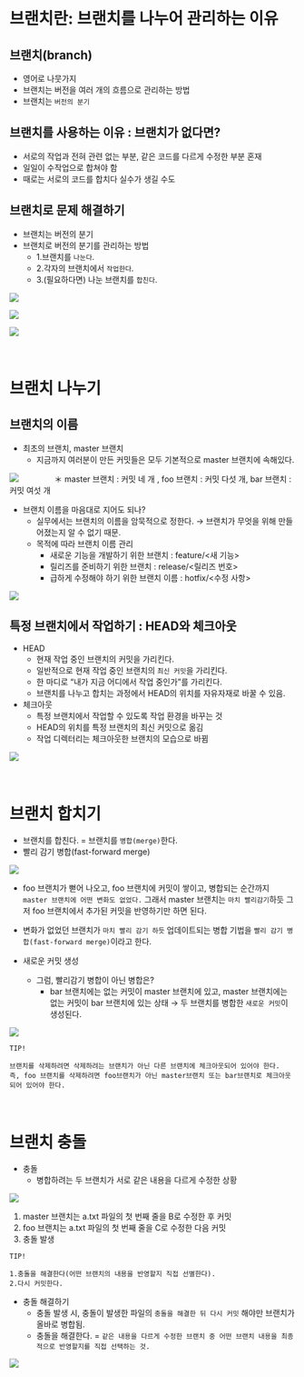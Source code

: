 
# 브랜치란: 브랜치를 나누어 관리하는 이유

## 브랜치(branch)
  * 영어로 나뭇가지
  * 브랜치는 버전을 여러 개의 흐름으로 관리하는 방법
  * 브랜치는 `버전의 분기`

## 브랜치를 사용하는 이유 : 브랜치가 없다면?
  * 서로의 작업과 전혀 관련 없는 부분, 같은 코드를 다르게 수정한 부분 혼재
  * 일일이 수작업으로 합쳐야 함
  * 때로는 서로의 코드를 합치다 실수가 생길 수도

## 브랜치로 문제 해결하기
  * 브랜치는 버전의 분기
  * 브랜치로 버전의 분기를 관리하는 방법
    * 1.브랜치를 `나눈다`.
    * 2.각자의 브랜치에서 `작업한다`.
    * 3.(필요하다면) 나눈 브랜치를 `합친다`.

<a href='https://ifh.cc/v-swP7Mw' target='_blank'><img src='https://ifh.cc/g/swP7Mw.png' border='0'></a>

<a href='https://ifh.cc/v-7MtW8G' target='_blank'><img src='https://ifh.cc/g/7MtW8G.png' border='0'></a>

<a href='https://ifh.cc/v-N4Wkhh' target='_blank'><img src='https://ifh.cc/g/N4Wkhh.png' border='0'></a>

<br>

# 브랜치 나누기

## 브랜치의 이름
  * 최초의 브랜치, master 브랜치
    * 지금까지 여러분이 만든 커밋들은 모두 기본적으로 master 브랜치에 속해있다.

<a href='https://ifh.cc/v-27MpoQ' target='_blank'><img src='https://ifh.cc/g/27MpoQ.png' border='0'></a>
&nbsp;&nbsp;&nbsp;&nbsp;&nbsp;&nbsp;&nbsp;&nbsp;&nbsp;&nbsp;&nbsp;&nbsp;&nbsp;&nbsp;
＊ master 브랜치 : 커밋 네 개 , foo 브랜치 : 커밋 다섯 개, bar 브랜치 : 커밋 여섯 개

  * 브랜치 이름을 마음대로 지어도 되나?
    * 실무에서는 브랜치의 이름을 암묵적으로 정한다. → 브랜치가 무엇을 위해 만들어졌는지 알 수 없기 때문.
    * 목적에 따라 브랜치 이름 관리
      * 새로운 기능을 개발하기 위한 브랜치 : feature/<새 기능>
      * 릴리즈를 준비하기 위한 브랜치 : release/<릴리즈 번호>
      * 급하게 수정해야 하기 위한 브랜치 이름 : hotfix/<수정 사항>

<a href='https://ifh.cc/v-PmPbpG' target='_blank'><img src='https://ifh.cc/g/PmPbpG.png' border='0'></a>

## 특정 브랜치에서 작업하기 : HEAD와 체크아웃
  * HEAD
    * 현재 작업 중인 브랜치의 커밋을 가리킨다.
    * 일반적으로 현재 작업 중인 브랜치의 `최신 커밋`을 가리킨다.
    * 한 마디로 “내가 지금 어디에서 작업 중인가”를 가리킨다.
    * 브랜치를 나누고 합치는 과정에서 HEAD의 위치를 자유자재로 바꿀 수 있음.
  * 체크아웃
    * 특정 브랜치에서 작업할 수 있도록 작업 환경을 바꾸는 것
    * HEAD의 위치를 특정 브랜치의 최신 커밋으로 옮김
    * 작업 디렉터리는 체크아웃한 브랜치의 모습으로 바뀜

<a href='https://ifh.cc/v-HlWjPM' target='_blank'><img src='https://ifh.cc/g/HlWjPM.png' border='0'></a>

<br>

# 브랜치 합치기

* 브랜치를 합친다. = 브랜치를 `병합(merge)`한다.
* 빨리 감기 병합(fast-forward merge)

<a href='https://ifh.cc/v-Xt5yKb' target='_blank'><img src='https://ifh.cc/g/Xt5yKb.png' border='0'></a>

  * foo 브랜치가 뻗어 나오고, foo 브랜치에 커밋이 쌓이고, 병합되는 순간까지 `master 브랜치에 어떤 변화도 없었다.` 그래서 master 브랜치는 `마치 빨리감기`하듯 그저 foo 브랜치에서 추가된 커밋을 반영하기만 하면 된다.
  * 변화가 없었던 브랜치가 `마치 빨리 감기 하듯` 업데이트되는 병합 기법을 `빨리 감기 병합(fast-forward merge)`이라고 한다.


* 새로운 커밋 생성
  * 그럼, 빨리감기 병합이 아닌 병합은?
    * bar 브랜치에는 없는 커밋이 master 브랜치에 있고,
master 브랜치에는 없는 커밋이 bar 브랜치에 있는 상태
→ 두 브랜치를 병합한 `새로운 커밋`이 생성된다.

<a href='https://ifh.cc/v-V6LTWy' target='_blank'><img src='https://ifh.cc/g/V6LTWy.png' border='0'></a>

```
TIP!

브랜치를 삭제하려면 삭제하려는 브랜치가 아닌 다른 브랜치에 체크아웃되어 있어야 한다.
즉, foo 브랜치를 삭제하려면 foo브랜치가 아닌 master브랜치 또는 bar브랜치로 체크아웃되어 있어야 한다.
```

<br>

# 브랜치 충돌

* 충돌
  * 병합하려는 두 브랜치가 서로 같은 내용을 다르게 수정한 상황

<a href='https://ifh.cc/v-jN2BFZ' target='_blank'><img src='https://ifh.cc/g/jN2BFZ.png' border='0'></a>

  1. master 브랜치는 a.txt 파일의 첫 번째 줄을 B로 수정한 후 커밋
  2. foo 브랜치는 a.txt 파일의 첫 번째 줄을 C로 수정한 다음 커밋
  3. 충돌 발생

```
TIP!

1.충돌을 해결한다(어떤 브랜치의 내용을 반영할지 직접 선별한다).
2.다시 커밋한다.
```

* 충돌 해결하기
  * 충돌 발생 시, 충돌이 발생한 파일의 `충돌을 해결한 뒤 다시 커밋` 해야만 브랜치가 올바로 병합됨.
  * 충돌을 해결한다. = `같은 내용을 다르게 수정한 브랜치 중 어떤 브랜치 내용을 최종적으로 반영할지를 직접 선택하는 것.` 

<a href='https://ifh.cc/v-8TcpWv' target='_blank'><img src='https://ifh.cc/g/8TcpWv.png' border='0'></a>



